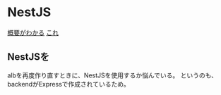 # NestJS

[概要がわかる](https://zenn.dev/higuchimakoto/articles/21c8420c4a612a)
[これ](https://qiita.com/elipmoc101/items/9b1e6b3efa62f3c2a166)


## NestJSを

albを再度作り直すときに、NestJSを使用するか悩んでいる。
というのも、backendがExpressで作成されているため。